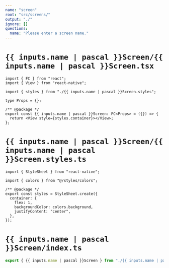 ```yaml
---
name: "screen"
root: "src/screens/"
output: "./"
ignore: []
questions:
  name: "Please enter a screen name."
---
```


# `{{ inputs.name | pascal }}Screen/{{ inputs.name | pascal }}Screen.tsx`

```tsx
import { FC } from "react";
import { View } from "react-native";

import { styles } from "./{{ inputs.name | pascal }}Screen.styles";

type Props = {};

/** @package */
export const {{ inputs.name | pascal }}Screen: FC<Props> = ({}) => {
  return <View style={styles.container}></View>;
};
```

# `{{ inputs.name | pascal }}Screen/{{ inputs.name | pascal }}Screen.styles.ts`

```tsx
import { StyleSheet } from "react-native";

import { colors } from "@/styles/colors";

/** @package */
export const styles = StyleSheet.create({
  container: {
    flex: 1,
    backgroundColor: colors.background,
    justifyContent: "center",
  },
});
```

# `{{ inputs.name | pascal }}Screen/index.ts`

```typescript
export { {{ inputs.name | pascal }}Screen } from "./{{ inputs.name | pascal }}Screen";
```
